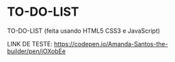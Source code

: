 # TO-DO-LIST
TO-DO-LIST (feita usando HTML5 CSS3 e JavaScript)

LINK DE TESTE: https://codepen.io/Amanda-Santos-the-builder/pen/jOXobEe
